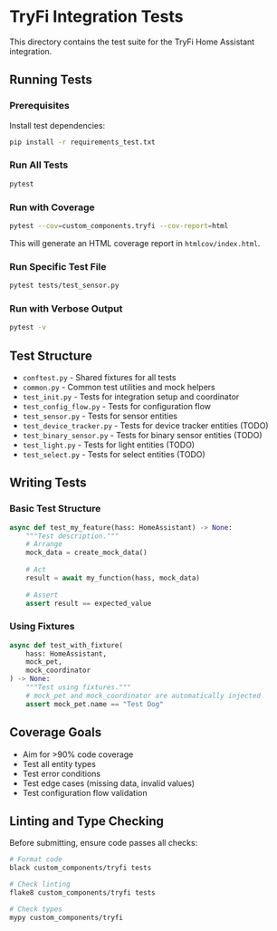 # TryFi Integration Tests

This directory contains the test suite for the TryFi Home Assistant integration.

## Running Tests

### Prerequisites

Install test dependencies:
```bash
pip install -r requirements_test.txt
```

### Run All Tests
```bash
pytest
```

### Run with Coverage
```bash
pytest --cov=custom_components.tryfi --cov-report=html
```

This will generate an HTML coverage report in `htmlcov/index.html`.

### Run Specific Test File
```bash
pytest tests/test_sensor.py
```

### Run with Verbose Output
```bash
pytest -v
```

## Test Structure

- `conftest.py` - Shared fixtures for all tests
- `common.py` - Common test utilities and mock helpers
- `test_init.py` - Tests for integration setup and coordinator
- `test_config_flow.py` - Tests for configuration flow
- `test_sensor.py` - Tests for sensor entities
- `test_device_tracker.py` - Tests for device tracker entities (TODO)
- `test_binary_sensor.py` - Tests for binary sensor entities (TODO)
- `test_light.py` - Tests for light entities (TODO)
- `test_select.py` - Tests for select entities (TODO)

## Writing Tests

### Basic Test Structure
```python
async def test_my_feature(hass: HomeAssistant) -> None:
    """Test description."""
    # Arrange
    mock_data = create_mock_data()
    
    # Act
    result = await my_function(hass, mock_data)
    
    # Assert
    assert result == expected_value
```

### Using Fixtures
```python
async def test_with_fixture(
    hass: HomeAssistant,
    mock_pet,
    mock_coordinator
) -> None:
    """Test using fixtures."""
    # mock_pet and mock_coordinator are automatically injected
    assert mock_pet.name == "Test Dog"
```

## Coverage Goals

- Aim for >90% code coverage
- Test all entity types
- Test error conditions
- Test edge cases (missing data, invalid values)
- Test configuration flow validation

## Linting and Type Checking

Before submitting, ensure code passes all checks:

```bash
# Format code
black custom_components/tryfi tests

# Check linting
flake8 custom_components/tryfi tests

# Check types
mypy custom_components/tryfi
```